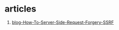 # articles

1. [blog-How-To-Server-Side-Request-Forgery-SSRF](https://www.hackerone.com/blog-How-To-Server-Side-Request-Forgery-SSRF)


